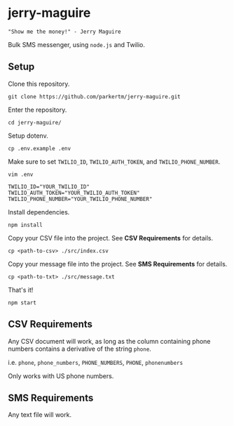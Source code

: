# jerry-maguire

```
"Show me the money!" - Jerry Maguire
```

Bulk SMS messenger, using `node.js` and Twilio.

## Setup

Clone this repository.
```
git clone https://github.com/parkertm/jerry-maguire.git
```

Enter the repository.
```
cd jerry-maguire/
```

Setup dotenv.
```
cp .env.example .env
```

Make sure to set `TWILIO_ID`, `TWILIO_AUTH_TOKEN`, and `TWILIO_PHONE_NUMBER`.
```
vim .env

TWILIO_ID="YOUR_TWILIO_ID"
TWILIO_AUTH_TOKEN="YOUR_TWILIO_AUTH_TOKEN"
TWILIO_PHONE_NUMBER="YOUR_TWILIO_PHONE_NUMBER"
```

Install dependencies.
```
npm install
```

Copy your CSV file into the project. See **CSV Requirements** for details.
```
cp <path-to-csv> ./src/index.csv
```

Copy your message file into the project. See **SMS Requirements** for details.
```
cp <path-to-txt> ./src/message.txt
```

That's it!
```
npm start
```

## CSV Requirements

Any CSV document will work, as long as the column containing phone numbers contains a derivative
of the string `phone`.

i.e. `phone`, `phone_numbers`, `PHONE_NUMBERS`, `PHONE`, `phonenumbers`

Only works with US phone numbers.

## SMS Requirements

Any text file will work.
